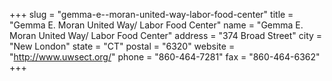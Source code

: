 +++
slug = "gemma-e--moran-united-way-labor-food-center"
title = "Gemma E. Moran United Way/ Labor Food Center"
name = "Gemma E. Moran United Way/ Labor Food Center"
address = "374 Broad Street"
city = "New London"
state = "CT"
postal = "6320"
website = "http://www.uwsect.org/"
phone = "860-464-7281"
fax = "860-464-6362"
+++
